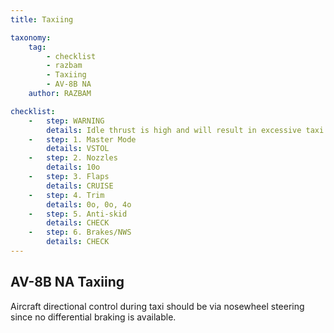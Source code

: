 ```yaml
---
title: Taxiing

taxonomy:
    tag:
        - checklist
        - razbam
        - Taxiing
        - AV-8B NA
    author: RAZBAM

checklist:
    -   step: WARNING
        details: Idle thrust is high and will result in excessive taxi speed unless the brakes are used or nozzles deflected. The use of nozzle deflection between 45o and 60o for control of taxi speed is recommended. <br />When taxiing with nozzles deflected, it is essential that the stick be held forward 2o nose down so that the nose RCS valve will remain closed. This will prevent the nose RCS valve from blowing debris into the engine intake ducts. 
    -   step: 1. Master Mode 
        details: VSTOL 
    -   step: 2. Nozzles 
        details: 10o 
    -   step: 3. Flaps 
        details: CRUISE 
    -   step: 4. Trim 
        details: 0o, 0o, 4o 
    -   step: 5. Anti-skid 
        details: CHECK 
    -   step: 6. Brakes/NWS 
        details: CHECK  
---
```


## AV-8B NA Taxiing 

 Aircraft directional control during taxi should be via nosewheel steering since no differential braking is available. 


